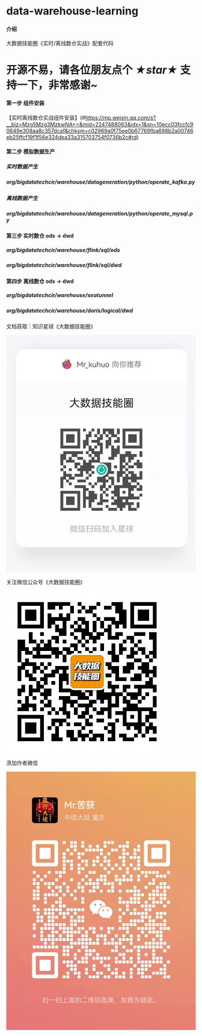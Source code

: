 # data-warehouse-learning

#### 介绍

大数据技能圈《实时/离线数仓实战》配套代码

# 开源不易，请各位朋友点个 ***★star★*** 支持一下，非常感谢~

#### 第一步 组件安装

【实时离线数仓实战组件安装】(#https://mp.weixin.qq.com/s?__biz=Mzg5Mzg3MzkwNA==&mid=2247488063&idx=1&sn=10ecc03fccfc90649e308aa8c357dcaf&chksm=c02969a0f75ee0b67769fba698b2a00746eb25ffcf19f1f56e324dea33a315703754f0736b2c#rd)

#### 第二步 模拟数据生产

##### 实时数据产生
##### org/bigdatatechcir/warehouse/datageneration/python/operate_kafka.py

##### 离线数据产生
##### org/bigdatatechcir/warehouse/datageneration/python/operate_mysql.py

#### 第三步 实时数仓 ods -> dwd

##### org/bigdatatechcir/warehouse/flink/sql/ods
##### org/bigdatatechcir/warehouse/flink/sql/dwd

#### 第四步 离线数仓 ods -> dwd

##### org/bigdatatechcir/warehouse/seatunnel
##### org/bigdatatechcir/warehouse/doris/logical/dwd




文档获取：知识星球《大数据技能圈》

![知识星球地址](src/main/java/org/bigdatatechcir/warehouse/images/zhishixingqiu.jpg)

关注微信公众号《大数据技能圈》

![公众号](src/main/java/org/bigdatatechcir/warehouse/images/gongzhonghao.jpg)

添加作者微信

![公众号](src/main/java/org/bigdatatechcir/warehouse/images/weixin.jpg)